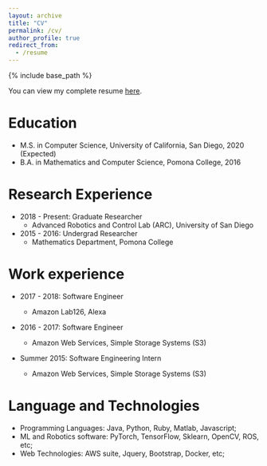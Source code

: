```yaml
---
layout: archive
title: "CV"
permalink: /cv/
author_profile: true
redirect_from:
  - /resume
---
```


{% include base_path %}

You can view my complete resume [here](https://jamesdi1993.github.io/files/CV_DiYubai_28_03_2019.pdf).

Education
======
* M.S. in Computer Science, University of California, San Diego, 2020 (Expected)
* B.A. in Mathematics and Computer Science, Pomona College, 2016

Research Experience
======
* 2018 - Present: Graduate Researcher
  * Advanced Robotics and Control Lab (ARC), University of San Diego
* 2015 - 2016: Undergrad Researcher
  * Mathematics Department, Pomona College

Work experience
======
* 2017 - 2018: Software Engineer
  * Amazon Lab126, Alexa

* 2016 - 2017: Software Engineer
  * Amazon Web Services, Simple Storage Systems (S3)

* Summer 2015: Software Engineering Intern
  * Amazon Web Services, Simple Storage Systems (S3)
  
Language and Technologies
======
* Programming Languages: Java, Python, Ruby, Matlab, Javascript;
* ML and Robotics software: PyTorch, TensorFlow, Sklearn, OpenCV, ROS, etc;
* Web Technologies: AWS suite, Jquery, Bootstrap, Docker, etc;
